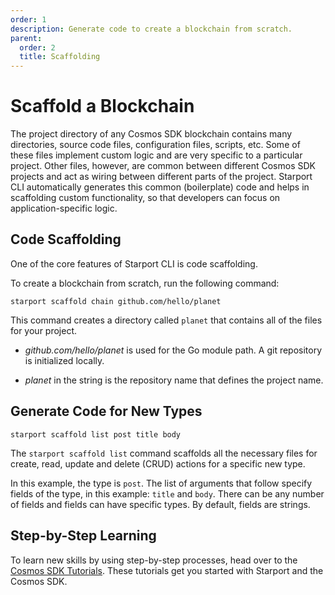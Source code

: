 ```yaml
---
order: 1
description: Generate code to create a blockchain from scratch.
parent:
  order: 2
  title: Scaffolding
---
```


# Scaffold a Blockchain

The project directory of any Cosmos SDK blockchain contains many directories, source code files, configuration files, scripts, etc. Some of these files implement custom logic and are very specific to a particular project. Other files, however, are common between different Cosmos SDK projects and act as wiring between different parts of the project. Starport CLI automatically generates this common (boilerplate) code and helps in scaffolding custom functionality, so that developers can focus on application-specific logic.

## Code Scaffolding

One of the core features of Starport CLI is code scaffolding.

To create a blockchain from scratch, run the following command:

```
starport scaffold chain github.com/hello/planet
```

This command creates a directory called `planet` that contains all of the files for your project.

- _github.com/hello/planet_ is used for the Go module path. A git repository is initialized locally.

- _planet_ in the string is the repository name that defines the project name.

## Generate Code for New Types

```
starport scaffold list post title body
```

The `starport scaffold list` command scaffolds all the necessary files for create, read, update and delete (CRUD) actions for a specific new type.

In this example, the type is `post`. The list of arguments that follow specify fields of the type, in this example: `title` and `body`. There can be any number of fields and fields can have specific types. By default, fields are strings.

## Step-by-Step Learning

To learn new skills by using step-by-step processes, head over to the [Cosmos SDK Tutorials](https://tutorials.cosmos.network/). These tutorials get you started with Starport and the Cosmos SDK.

